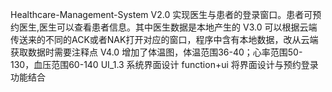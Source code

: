 Healthcare-Management-System
V2.0 实现医生与患者的登录窗口。患者可预约医生,医生可以查看患者信息。其中医生数据是本地产生的
V3.0 可以根据云端传送来的不同的ACK或者NAK打开对应的窗口，程序中含有本地数据，改从云端获取数据时需要注释点
V4.0 增加了体温图，体温范围36-40；心率范围50-130，血压范围60-140
UI_1.3 系统界面设计
function+ui 将界面设计与预约登录功能结合
